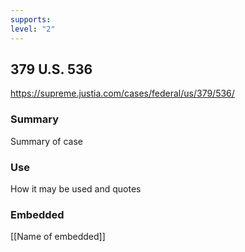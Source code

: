 ```yaml
---
supports: 
level: "2"
---
```

## 379 U.S. 536

https://supreme.justia.com/cases/federal/us/379/536/

### Summary

Summary of case

### Use

How it may be used and quotes

### Embedded

[[Name of embedded]]